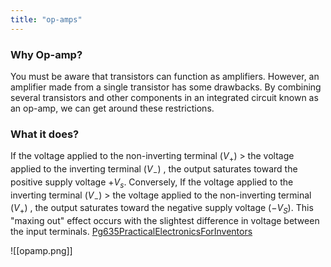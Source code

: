 ```yaml
---
title: "op-amps"
---
```


### Why Op-amp?
You must be aware that transistors can function as amplifiers. However, an amplifier made from a single transistor has some drawbacks. By combining several transistors and other components in an integrated circuit known as an op-amp, we can get around these restrictions.

### What it  does?
If the voltage applied to the non-inverting terminal ($V_+$) > the voltage applied to the inverting terminal ($V_-$) , the output saturates toward the positive supply voltage $+V_s$. Conversely,  If the voltage applied to the inverting terminal ($V_-$) > the voltage applied to the non-inverting terminal ($V_+$) , the output saturates toward the negative supply voltage ($-V_S$). This "maxing out" effect occurs with the slightest difference in voltage between the input terminals. [Pg635PracticalElectronicsForInventors](zotero://open-pdf/library/items/WMPQQ98V?page=664)


![[opamp.png]]


<script defer src="https://cdn.commento.io/js/commento.js"></script>
<div id="commento"></div>